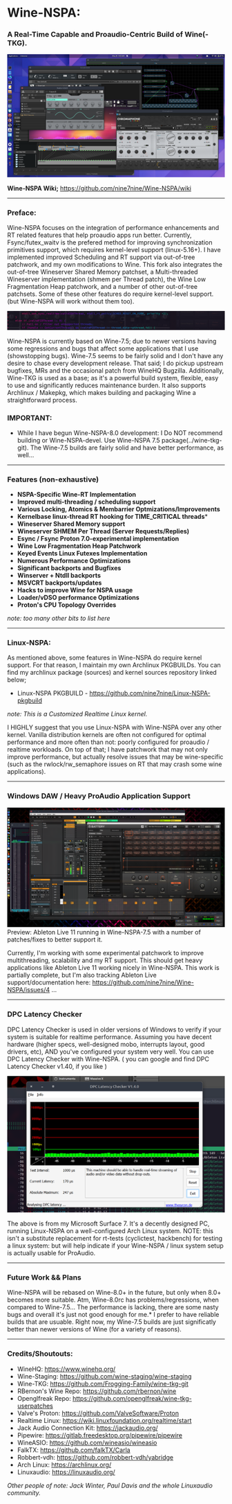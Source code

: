 # Wine-NSPA:
### A Real-Time Capable and Proaudio-Centric Build of Wine(-TKG).

![My Image](/examples/images/Wine-NSPA_desktop.png)

__Wine-NSPA Wiki;__ https://github.com/nine7nine/Wine-NSPA/wiki
_________________________

### Preface:

Wine-NSPA focuses on the integration of performance enhancements and RT related features that help proaudio apps run better. Currently, Fsync/futex_waitv is the prefered method for improving synchronization primitives support, which requires kernel-level support (linux-5.16+). I have implemented improved Scheduling and RT support via out-of-tree patchwork, and my own modifications to Wine. This fork also integrates the out-of-tree Wineserver Shared Memory patchset, a Multi-threaded Wineserver implementation (shmem per Thread patch), the Wine Low Fragmentation Heap patchwork, and a number of other out-of-tree patchsets. Some of these other features do require kernel-level support. (but Wine-NSPA will work without them too).

![](https://github.com/nine7nine/Wine-NSPA/blob/main/examples/images/terminal-banner.png)

Wine-NSPA is currently based on Wine-7.5; due to newer versions having some regressions and bugs that affect some applications that I use (showstopping bugs). Wine-7.5 seems to be fairly solid and I don't have any desire to chase every development release. That said; I do pickup upstream bugfixes, MRs and the occasional patch from WineHQ Bugzilla. Additionally, Wine-TKG is used as a base; as it's a powerful build system, flexible, easy to use and significantly reduces maintenance burden. It also supports Archlinux / Makepkg, which makes building and packaging Wine a straightforward process.

### IMPORTANT:

 - While I have begun Wine-NSPA-8.0 development: I Do NOT recommend building or Wine-NSPA-devel. Use Wine-NSPA 7.5 package(../wine-tkg-git). The Wine-7.5 builds are fairly solid and have better performance, as well...

_________________________

### Features (non-exhaustive)

* **NSPA-Specific Wine-RT Implementation**
* **Improved multi-threading / scheduling support**
* **Various Locking, Atomics & Membarrier Optmizations/Improvements**
* **Kernelbase linux-thread RT hooking for TIME_CRITICAL threads*** 
* **Wineserver Shared Memory support**
* **Wineserver SHMEM Per Thread (Server Requests/Replies)**
* **Esync / Fsync Proton 7.0-experimental implementation**
* **Wine Low Fragmentation Heap Patchwork**
* **Keyed Events Linux Futexes Implementation**
* **Numerous Performance Optimizations**
* **Significant backports and Bugfixes**
* **Winserver + Ntdll backports**
* **MSVCRT backports/updates**
* **Hacks to improve Wine for NSPA usage**
* **Loader/vDSO performance Optimizations**
* **Proton's CPU Topology Overrides**

*note: too many other bits to list here*
_________________________

### Linux-NSPA:

As mentioned above, some features in Wine-NSPA do require kernel support. For that reason, I maintain my own Archlinux 
PKGBUILDs. You can find my archlinux package (sources) and kernel sources repository linked below;

* Linux-NSPA PKGBUILD - https://github.com/nine7nine/Linux-NSPA-pkgbuild

_note: This is a Customized Realtime Linux kernel._

I HIGHLY suggest that you use Linux-NSPA with Wine-NSPA over any other kernel. Vanilla distribution kernels are often not configured for optimal performance and more often than not: poorly configured for proaudio / realtime workloads. On top of that; I have patchwork that may not only improve performance, but actually resolve issues that may be wine-specific (such as the rwlock/rw_semaphore issues on RT that may crash some wine applications).
_________________________

### Windows DAW / Heavy ProAudio Application Support

![](https://github.com/nine7nine/Wine-NSPA/blob/main/examples/images/Live11.png)
Preview: Ableton Live 11 running in Wine-NSPA-7.5 with a number of patches/fixes to better support it.

Currently, I'm working with some experimental patchwork to improve multithreading, scalability and my RT support. This should get heavy applications like Ableton Live 11 working nicely in Wine-NSPA. This work is partially complete, but I'm also tracking Ableton Live support/documentation here: https://github.com/nine7nine/Wine-NSPA/issues/4 ...
_________________________

### DPC Latency Checker

DPC Latency Checker is used in older versions of Windows to verify if your system is suitable for realtime performance. Assuming you have decent hardware (higher specs, well-designed mobo, interrupts layout, good drivers, etc), AND you've configured your system very well. You can use DPC Latency Checker with Wine-NSPA. ( you can google and find DPC Latency Checker v1.40, if you like )

![](https://github.com/nine7nine/Wine-NSPA/blob/main/examples/images/Dpc_Latency_Test.png)

The above is from my Microsoft Surface 7. It's a decently designed PC, running Linux-NSPA on a well-configured Arch Linux system. NOTE: this isn't a substitute replacement for rt-tests (cyclictest, hackbench) for testing a linux system: but will help indicate if your Wine-NSPA / linux system setup is actually usable for ProAudio.
_________________________

### Future Work && Plans

Wine-NSPA will be rebased on Wine-8.0+ in the future, but only when 8.0+ becomes more suitable. Atm, Wine-8.0rc has problems/regressions, when compared to Wine-7.5... The performance is lacking, there are some nasty bugs and overall it's just not good enough for me.* I prefer to have reliable builds that are usuable. Right now, my Wine-7.5 builds are just significatly better than newer versions of Wine (for a variety of reasons).
_________________________

### Credits/Shoutouts:

* WineHQ: https://www.winehq.org/
* Wine-Staging: https://github.com/wine-staging/wine-staging
* Wine-TKG: https://github.com/Frogging-Family/wine-tkg-git
* RBernon's Wine Repo: https://github.com/rbernon/wine
* Openglfreak Repo: https://github.com/openglfreak/wine-tkg-userpatches
* Valve's Proton: https://github.com/ValveSoftware/Proton
* Realtime Linux: https://wiki.linuxfoundation.org/realtime/start
* Jack Audio Connection Kit: https://jackaudio.org/
* Pipewire: https://gitlab.freedesktop.org/pipewire/pipewire
* WineASIO: https://github.com/wineasio/wineasio
* FalkTX: https://github.com/falkTX/Carla
* Robbert-vdh: https://github.com/robbert-vdh/yabridge
* Arch Linux: https://archlinux.org/
* Linuxaudio: https://linuxaudio.org/

_Other people of note: Jack Winter, Paul Davis and the whole Linuxaudio community._
